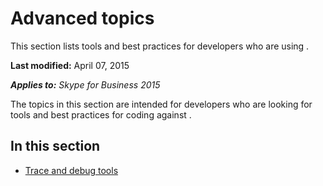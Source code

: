 
# Advanced topics
This section lists tools and best practices for developers who are using .

 **Last modified:** April 07, 2015

 _**Applies to:** Skype for Business 2015_

The topics in this section are intended for developers who are looking for tools and best practices for coding against .


## In this section


- [Trace and debug tools](TraceAndDebugTools.md)
    
